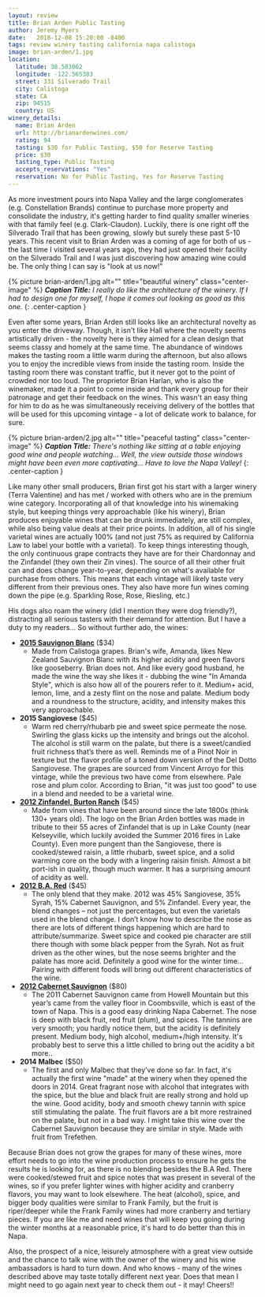 ```yaml
---
layout: review
title: Brian Arden Public Tasting
author: Jeremy Myers
date:   2018-12-08 15:20:00 -0400
tags: review winery tasting california napa calistoga
image: brian-arden/1.jpg
location:
  latitude: 38.583062
  longitude: -122.565383
  street: 331 Silverado Trail
  city: Calistoga
  state: CA
  zip: 94515
  country: US
winery_details:
  name: Brian Arden
  url: http://brianardenwines.com/
  rating: 94
  tasting: $30 for Public Tasting, $50 for Reserve Tasting
  price: $30
  tasting_type: Public Tasting
  accepts_reservations: "Yes"
  reservation: No for Public Tasting, Yes for Reserve Tasting
---
```

As more investment pours into Napa Valley and the large conglomerates (e.g. Constellation Brands) continue to purchase more property and consolidate the industry, it's getting harder to find quality smaller wineries with that family feel (e.g. Clark-Claudon).  Luckily, there is one right off the Silverado Trail that has been growing, slowly but surely these past 5-10 years.  This recent visit to Brian Arden was a coming of age for both of us - the last time I visited several years ago, they had just opened their facility on the Silverado Trail and I was just discovering how amazing wine could be.  The only thing I can say is "look at us now!"

{% picture brian-arden/1.jpg alt="" title="beautiful winery" class="center-image" %}
***Caption Title:*** *I really do like the architecture of the winery.  If I had to design one for myself, I hope it comes out looking as good as this one.*
{: .center-caption }

Even after some years, Brian Arden still looks like an architectural novelty as you enter the driveway.  Though, it isn't like Hall where the novelty seems artistically driven - the novelty here is they aimed for a clean design that seems classy and homely at the same time.  The abundance of windows makes the tasting room a little warm during the afternoon, but also allows you to enjoy the incredible views from inside the tasting room.  Inside the tasting room there was constant traffic, but it never got to the point of crowded nor too loud.  The proprietor Brian Harlan, who is also the winemaker, made it a point to come inside and thank every group for their patronage and get their feedback on the wines.  This wasn't an easy thing for him to do as he was simultaneously receiving delivery of the bottles that will be used for this upcoming vintage - a lot of delicate work to balance, for sure.  

{% picture brian-arden/2.jpg alt="" title="peaceful tasting" class="center-image" %}
***Caption Title:*** *There's nothing like sitting at a table enjoying good wine and people watching...  Well, the view outside those windows might have been even more captivating...  Have to love the Napa Valley!*
{: .center-caption }

Like many other small producers, Brian first got his start with a larger winery (Terra Valentine) and has met / worked with others who are in the premium wine category.  Incorporating all of that knowledge into his winemaking style, but keeping things very approachable (like his winery), Brian produces enjoyable wines that can be drunk immediately, are still complex, while also being value deals at their price points.  In addition, all of his single varietal wines are actually 100% (and not just 75% as required by California Law to label your bottle with a varietal).  To keep things interesting though, the only continuous grape contracts they have are for their Chardonnay and the Zinfandel (they own their Zin vines).  The source of all their other fruit can and does change year-to-year, depending on what's available for purchase from others.   This means that each vintage will likely taste very different from their previous ones.  They also have more fun wines coming down the pipe (e.g. Sparkling Rose, Rose, Riesling, etc.)

His dogs also roam the winery (did I mention they were dog friendly?), distracting all serious tasters with their demand for attention.  But I have a duty to my readers...  So without further ado, the wines:

* [**2015 Sauvignon Blanc**](http://store.brianardenwines.com/product/2015-Sauvignon-Blanc) ($34)
  * Made from Calistoga grapes.  Brian's wife, Amanda, likes New Zealand Sauvignon Blanc with its higher acidity and green flavors like gooseberry. Brian does not.  And like every good husband, he made the wine the way she likes it - dubbing the wine "In Amanda Style", which is also how all of the pourers refer to it.  Medium+ acid, lemon, lime, and a zesty flint on the nose and palate.  Medium body and a roundness to the structure, acidity, and intensity makes this very approachable.
* **2015 Sangiovese** ($45)
  * Warm red cherry/rhubarb pie and sweet spice permeate the nose.  Swirling the glass kicks up the intensity and brings out the alcohol.  The alcohol is still warm on the palate, but there is a sweet/candied fruit richness that’s there as well.  Reminds me of a Pinot Noir in texture but the flavor profile of a toned down version of the Del Dotto Sangiovese.  The grapes are sourced from Vincent Arroyo for this vintage, while the previous two have come from elsewhere.  Pale rose and plum color.  According to Brian, "it was just too good” to use in a blend and needed to be a varietal wine.
* [**2012 Zinfandel, Burton Ranch**](http://store.brianardenwines.com/product/2012ZinNV) ($45)
  * Made from vines that have been around since the late 1800s (think 130+ years old).  The logo on the Brian Arden bottles was made in tribute to their 55 acres of Zinfandel that is up in Lake County (near Kelseyville, which luckily avoided the Summer 2016 fires in Lake County).  Even more pungent than the Sangiovese, there is cooked/stewed raisin, a little rhubarb, sweet spice, and a solid warming core on the body with a lingering raisin finish.  Almost a bit port-ish in quality, though much warmer.  It has a surprising amount of acidity as well.  
* [**2012 B.A. Red**](http://store.brianardenwines.com/product/2012BARED) ($45)
  * The only blend that they make.  2012 was 45% Sangiovese, 35% Syrah, 15% Cabernet Sauvignon, and 5% Zinfandel.  Every year, the blend changes – not just the percentages, but even the varietals used in the blend change.  I don’t know how to describe the nose as there are lots of different things happening which are hard to attribute/summarize.  Sweet spice and cooked pie character are still there though with some black pepper from the Syrah.  Not as fruit driven as the other wines, but the nose seems brighter and the palate has more acid.  Definitely a good wine for the winter time...  Pairing with different foods will bring out different characteristics of the wine.
* [**2012 Cabernet Sauvignon**](http://store.brianardenwines.com/product/2012-Cabernet-Sauvignon) ($80)
  * The 2011 Cabernet Sauvignon came from Howell Mountain but this year’s came from the valley floor in Coombsville, which is east of the town of Napa.  This is a good easy drinking Napa Cabernet.  The nose is deep with black fruit, red fruit (plum), and spices.  The tannins are very smooth; you hardly notice them, but the acidity is definitely present.  Medium body, high alcohol, medium+/high intensity.  It's probably best to serve this a little chilled to bring out the acidity a bit more..
* **2014 Malbec** ($50)
  * The first and only Malbec that they’ve done so far.  In fact, it's actually the first wine "made" at the winery when they opened the doors in 2014.  Great fragrant nose with alcohol that integrates with the spice, but the blue and black fruit are really strong and hold up the wine.  Good acidity, body and smooth chewy tannin with spice still stimulating the palate.  The fruit flavors are a bit more restrained on the palate, but not in a bad way.  I might take this wine over the Cabernet Sauvignon because they are similar in style.  Made with fruit from Trefethen.

Because Brian does not grow the grapes for many of these wines, more effort needs to go into the wine production process to ensure he gets the results he is looking for, as there is no blending besides the B.A Red.  There were cooked/stewed fruit and spice notes that was present in several of the wines, so if you prefer lighter wines with higher acidity and cranberry flavors, you may want to look elsewhere.  The heat (alcohol), spice, and bigger body qualities were similar to Frank Family, but the fruit is riper/deeper while the Frank Family wines had more cranberry and tertiary pieces.  If you are like me and need wines that will keep you going during the winter months at a reasonable price, it's hard to do better than this in Napa. 

Also, the prospect of a nice, leisurely atmosphere with a great view outside and the chance to talk wine with the owner of the winery and his wine ambassadors is hard to turn down.  And who knows - many of the wines described above may taste totally different next year.  Does that mean I might need to go again next year to check them out - it may!  Cheers!!
